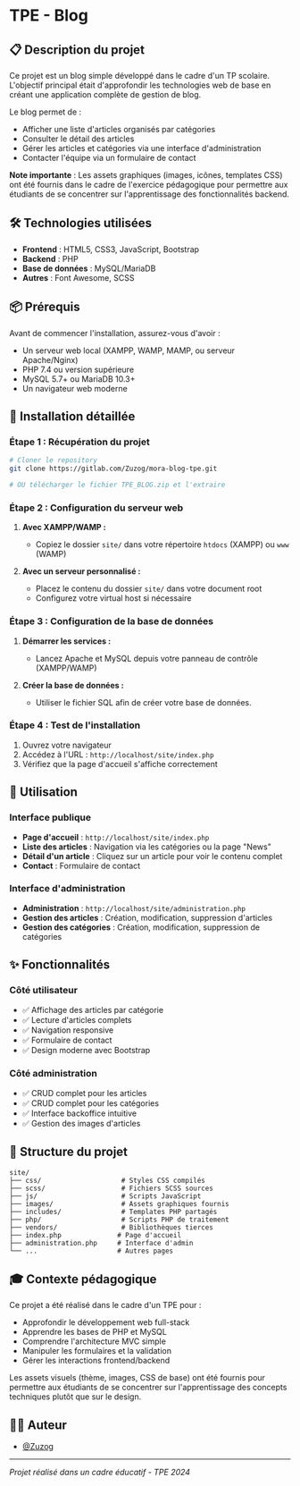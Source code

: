 # TPE - Blog

## 📋 Description du projet

Ce projet est un blog simple développé dans le cadre d'un TP scolaire. L'objectif principal était d'approfondir les technologies web de base en créant une application complète de gestion de blog.

Le blog permet de :
- Afficher une liste d'articles organisés par catégories
- Consulter le détail des articles
- Gérer les articles et catégories via une interface d'administration
- Contacter l'équipe via un formulaire de contact

**Note importante** : Les assets graphiques (images, icônes, templates CSS) ont été fournis dans le cadre de l'exercice pédagogique pour permettre aux étudiants de se concentrer sur l'apprentissage des fonctionnalités backend.

## 🛠️ Technologies utilisées

- **Frontend** : HTML5, CSS3, JavaScript, Bootstrap
- **Backend** : PHP
- **Base de données** : MySQL/MariaDB
- **Autres** : Font Awesome, SCSS

## 📦 Prérequis

Avant de commencer l'installation, assurez-vous d'avoir :

- Un serveur web local (XAMPP, WAMP, MAMP, ou serveur Apache/Nginx)
- PHP 7.4 ou version supérieure
- MySQL 5.7+ ou MariaDB 10.3+
- Un navigateur web moderne

## 🚀 Installation détaillée

### Étape 1 : Récupération du projet

```bash
# Cloner le repository
git clone https://gitlab.com/Zuzog/mora-blog-tpe.git

# OU télécharger le fichier TPE_BLOG.zip et l'extraire
```

### Étape 2 : Configuration du serveur web

1. **Avec XAMPP/WAMP :**
   - Copiez le dossier `site/` dans votre répertoire `htdocs` (XAMPP) ou `www` (WAMP)

2. **Avec un serveur personnalisé :**
   - Placez le contenu du dossier `site/` dans votre document root
   - Configurez votre virtual host si nécessaire

### Étape 3 : Configuration de la base de données

1. **Démarrer les services :**
   - Lancez Apache et MySQL depuis votre panneau de contrôle (XAMPP/WAMP)

2. **Créer la base de données :**
   - Utiliser le fichier SQL afin de créer votre base de données.

### Étape 4 : Test de l'installation

1. Ouvrez votre navigateur
2. Accédez à l'URL : `http://localhost/site/index.php` 
3. Vérifiez que la page d'accueil s'affiche correctement

## 🎯 Utilisation

### Interface publique
- **Page d'accueil** : `http://localhost/site/index.php`
- **Liste des articles** : Navigation via les catégories ou la page "News"
- **Détail d'un article** : Cliquez sur un article pour voir le contenu complet
- **Contact** : Formulaire de contact

### Interface d'administration
- **Administration** : `http://localhost/site/administration.php`
- **Gestion des articles** : Création, modification, suppression d'articles
- **Gestion des catégories** : Création, modification, suppression de catégories

## ✨ Fonctionnalités

### Côté utilisateur
- ✅ Affichage des articles par catégorie
- ✅ Lecture d'articles complets
- ✅ Navigation responsive
- ✅ Formulaire de contact
- ✅ Design moderne avec Bootstrap

### Côté administration
- ✅ CRUD complet pour les articles
- ✅ CRUD complet pour les catégories
- ✅ Interface backoffice intuitive
- ✅ Gestion des images d'articles

## 📁 Structure du projet

```
site/
├── css/                    # Styles CSS compilés
├── scss/                   # Fichiers SCSS sources
├── js/                     # Scripts JavaScript
├── images/                 # Assets graphiques fournis
├── includes/               # Templates PHP partagés
├── php/                    # Scripts PHP de traitement
├── vendors/                # Bibliothèques tierces
├── index.php              # Page d'accueil
├── administration.php     # Interface d'admin
└── ...                    # Autres pages
```

## 🎓 Contexte pédagogique

Ce projet a été réalisé dans le cadre d'un TPE pour :
- Approfondir le développement web full-stack
- Apprendre les bases de PHP et MySQL
- Comprendre l'architecture MVC simple
- Manipuler les formulaires et la validation
- Gérer les interactions frontend/backend

Les assets visuels (thème, images, CSS de base) ont été fournis pour permettre aux étudiants de se concentrer sur l'apprentissage des concepts techniques plutôt que sur le design.

## 👨‍💻 Auteur

- [@Zuzog](https://github.com/Zuzog)

---

*Projet réalisé dans un cadre éducatif - TPE 2024*
